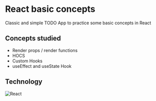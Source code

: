 # React basic concepts

Classic and simple TODO App to practice
some basic concepts in React

## Concepts studied

- Render props / render functions
- HOCS
- Custom Hooks
- useEffect and useState Hook

## Technology

![React](https://img.shields.io/badge/React-Reactjs-blue?style=for-the-badge&logo=appveyor)
